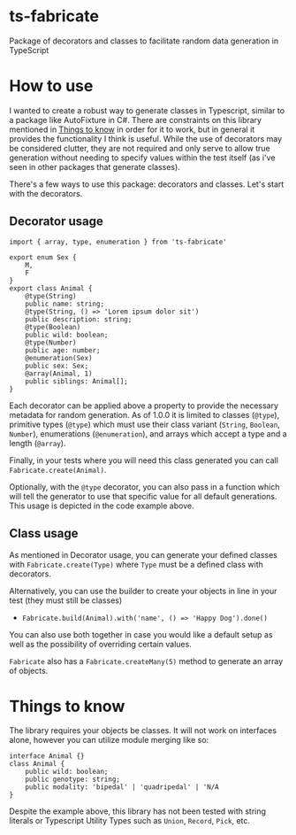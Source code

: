 # ts-fabricate
Package of decorators and classes to facilitate random data generation in TypeScript

# How to use
I wanted to create a robust way to generate classes in Typescript, similar to a package like AutoFixture in C#.  There are constraints on this library mentioned in [Things to know](#things-to-know) in order for it to work, but in general it provides the functionality I think is useful.  While the use of decorators may be considered clutter, they are not required and only serve to allow true generation without needing to specify values within the test itself (as i've seen in other packages that generate classes).

There's a few ways to use this package: decorators and classes.  Let's start with the decorators.

## Decorator usage

```
import { array, type, enumeration } from 'ts-fabricate'

export enum Sex {
    M,
    F
}
export class Animal {
    @type(String)
    public name: string;
    @type(String, () => 'Lorem ipsum dolor sit')
    public description: string;
    @type(Boolean)
    public wild: boolean;
    @type(Number)
    public age: number;
    @enumeration(Sex)
    public sex: Sex;
    @array(Animal, 1)
    public siblings: Animal[];
}
```

Each decorator can be applied above a property to provide the necessary metadata for random generation.  As of 1.0.0 it is limited to classes (`@type`), primitive types (`@type`) which must use their class variant (`String`, `Boolean`, `Number`), enumerations (`@enumeration`), and arrays which accept a type and a length (`@array`).

Finally, in your tests where you will need this class generated you can call `Fabricate.create(Animal)`.

Optionally, with the `@type` decorator, you can also pass in a function which will tell the generator to use that specific value for all default generations.  This usage is depicted in the code example above.

## Class usage

As mentioned in Decorator usage, you can generate your defined classes with `Fabricate.create(Type)` where `Type` must be a defined class with decorators.

Alternatively, you can use the builder to create your objects in line in your test (they must still be classes)
- `Fabricate.build(Animal).with('name', () => 'Happy Dog').done()`

You can also use both together in case you would like a default setup as well as the possibility of overriding certain values.

`Fabricate` also has a `Fabricate.createMany(5)` method to generate an array of objects.

# Things to know

The library requires your objects be classes.  It will not work on interfaces alone, however you can utilize module merging like so:
```
interface Animal {}
class Animal {
    public wild: boolean;
    public genotype: string;
    public modality: 'bipedal' | 'quadripedal' | 'N/A
}
```

Despite the example above, this library has not been tested with string literals or Typescript Utility Types such as `Union`, `Record`, `Pick`, etc.